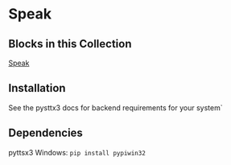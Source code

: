 Speak
=======

Blocks in this Collection
-------------------------
[Speak](docs/speak_block.md)

Installation
------------
See the pysttx3 docs for backend requirements for your system`

Dependencies
------------
pyttsx3
Windows: `pip install pypiwin32`
